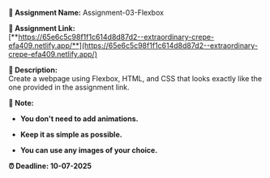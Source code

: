 **📝 Assignment Name:** Assignment-03-Flexbox

 **🔗 Assignment Link:**  
 [**https://65e6c5c98f1f1c614d8d87d2--extraordinary-crepe-efa409.netlify.app/**](https://65e6c5c98f1f1c614d8d87d2--extraordinary-crepe-efa409.netlify.app/)

**📌 Description:**  
 Create a webpage using Flexbox, HTML, and CSS that looks exactly like the one provided in the assignment link.

**📎 Note:**

* **You don't need to add animations.**

* **Keep it as simple as possible.**

* **You can use any images of your choice.**

**⏰ Deadline: 10-07-2025**

